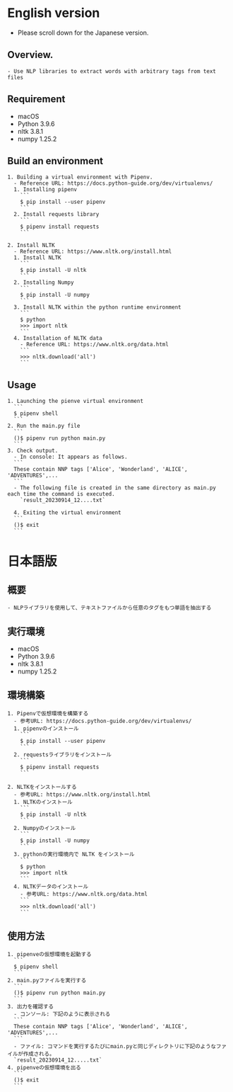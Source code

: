 # English version
  - Please scroll down for the Japanese version.
## Overview.
    - Use NLP libraries to extract words with arbitrary tags from text files
## Requirement
  - macOS
  - Python 3.9.6
  - nltk 3.8.1
  - numpy 1.25.2

  ## Build an environment
    1. Building a virtual environment with Pipenv.
      - Reference URL: https://docs.python-guide.org/dev/virtualenvs/
      1. Installing pipenv
        ```
        $ pip install --user pipenv
        ```
      2. Install requests library
        ```
        $ pipenv install requests
        ```

    2. Install NLTK
      - Reference URL: https://www.nltk.org/install.html
      1. Install NLTK
        ```
        $ pip install -U nltk
        ```
      2. Installing Numpy
        ```
        $ pip install -U numpy
        ```
      3. Install NLTK within the python runtime environment
        ```
        $ python
        >>> import nltk
        ```
      4. Installation of NLTK data
        - Reference URL: https://www.nltk.org/data.html
        ```
        >>> nltk.download('all')
        ```

  ## Usage
    1. Launching the pienve virtual environment
      ```
      $ pipenv shell
      ```
    2. Run the main.py file
      ```
      ()$ pipenv run python main.py
      ```
    3. Check output.
      - In console: It appears as follows.
      ```
      These contain NNP tags ['Alice', 'Wonderland', 'ALICE', 'ADVENTURES',...
      ```
      - The following file is created in the same directory as main.py each time the command is executed.
        `result_20230914_12....txt`

      4. Exiting the virtual environment
      ```
      ()$ exit
      ```

# 日本語版
  ## 概要
    - NLPライブラリを使用して、テキストファイルから任意のタグをもつ単語を抽出する
  ## 実行環境
  - macOS
  - Python 3.9.6
  - nltk 3.8.1
  - numpy 1.25.2

  ## 環境構築
    1. Pipenvで仮想環境を構築する
      - 参考URL: https://docs.python-guide.org/dev/virtualenvs/
      1. pipenvのインストール
        ```
        $ pip install --user pipenv
        ```
      2. requestsライブラリをインストール
        ```
        $ pipenv install requests
        ```

    2. NLTKをインストールする
      - 参考URL: https://www.nltk.org/install.html
      1. NLTKのインストール
        ```
        $ pip install -U nltk
        ```
      2. Numpyのインストール
        ```
        $ pip install -U numpy
        ```
      3. pythonの実行環境内で NLTK をインストール
        ```
        $ python
        >>> import nltk
        ```
      4. NLTKデータのインストール
        - 参考URL: https://www.nltk.org/data.html
        ```
        >>> nltk.download('all')
        ```

  ## 使用方法
    1. pipenveの仮想環境を起動する
      ```
      $ pipenv shell
      ```
    2. main.pyファイルを実行する
      ```
      ()$ pipenv run python main.py
      ```
    3. 出力を確認する
      - コンソール: 下記のように表示される
      ```
      These contain NNP tags ['Alice', 'Wonderland', 'ALICE', 'ADVENTURES',...
      ```
      - ファイル: コマンドを実行するたびにmain.pyと同じディレクトリに下記のようなファイルが作成される。
      `result_20230914_12.....txt`
    4. pipenveの仮想環境を出る
      ```
      ()$ exit
      ```